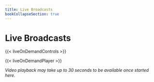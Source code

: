 ```yaml
---
title: Live Broadcasts
bookCollapseSection: true
---
```


# Live Broadcasts

{{< liveOnDemandControls >}}

{{< liveOnDemandPlayer >}}

_Video playback may take up to 30 seconds to be available once started here._
